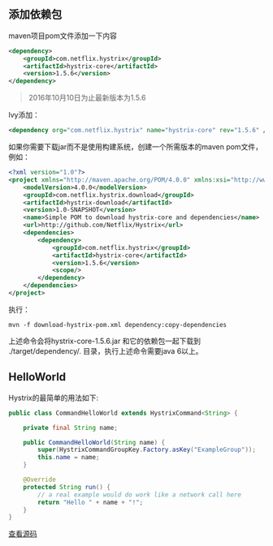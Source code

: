 ## 添加依赖包

maven项目pom文件添加一下内容

```xml
<dependency>
    <groupId>com.netflix.hystrix</groupId>
    <artifactId>hystrix-core</artifactId>
    <version>1.5.6</version>
</dependency>
```

> 2016年10月10日为止最新版本为1.5.6

lvy添加：

```xml
<dependency org="com.netflix.hystrix" name="hystrix-core" rev="1.5.6" />
```

如果你需要下载jar而不是使用构建系统，创建一个所需版本的maven pom文件，例如：

```xml
<?xml version="1.0"?>
<project xmlns="http://maven.apache.org/POM/4.0.0" xmlns:xsi="http://www.w3.org/2001/XMLSchema-instance" xsi:schemaLocation="http://maven.apache.org/POM/4.0.0 http://maven.apache.org/xsd/maven-4.0.0.xsd">
    <modelVersion>4.0.0</modelVersion>
    <groupId>com.netflix.hystrix.download</groupId>
    <artifactId>hystrix-download</artifactId>
    <version>1.0-SNAPSHOT</version>
    <name>Simple POM to download hystrix-core and dependencies</name>
    <url>http://github.com/Netflix/Hystrix</url>
    <dependencies>
        <dependency>
            <groupId>com.netflix.hystrix</groupId>
            <artifactId>hystrix-core</artifactId>
            <version>1.5.6</version>
            <scope/>
        </dependency>
    </dependencies>
</project>
```

执行：

```shell
mvn -f download-hystrix-pom.xml dependency:copy-dependencies
```

上述命令会将hystrix-core-1.5.6.jar 和它的依赖包一起下载到  ./target/dependency/. 目录，执行上述命令需要java 6以上。

## HelloWorld

Hystrix的最简单的用法如下:

```java
public class CommandHelloWorld extends HystrixCommand<String> {

    private final String name;

    public CommandHelloWorld(String name) {
        super(HystrixCommandGroupKey.Factory.asKey("ExampleGroup"));
        this.name = name;
    }

    @Override
    protected String run() {
        // a real example would do work like a network call here
        return "Hello " + name + "!";
    }
}
```

[查看源码](https://github.com/Netflix/Hystrix/blob/master/hystrix-examples/src/main/java/com/netflix/hystrix/examples/basic/CommandHelloWorld.java)
